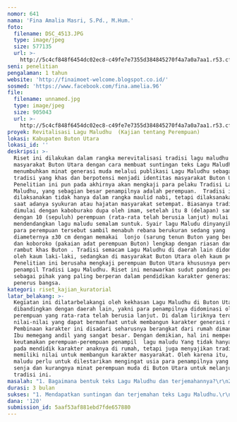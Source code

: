 ```yaml
---
nomor: 641
nama: 'Fina Amalia Masri, S.Pd., M.Hum.'
foto:
  filename: DSC_4513.JPG
  type: image/jpeg
  size: 577135
  url: >-
    http://5c4cf848f6454dc02ec8-c49fe7e7355d384845270f4a7a0a7aa1.r53.cf2.rackcdn.com/1159b5e4-9e02-4b24-b526-7ffcd6795755/DSC_4513.JPG
seni: penelitian
pengalaman: 1 tahun
website: 'http://finaimoet-welcome.blogspot.co.id/'
sosmed: 'https://www.facebook.com/fina.amelia.96'
file:
  filename: unnamed.jpg
  type: image/jpeg
  size: 905043
  url: >-
    http://5c4cf848f6454dc02ec8-c49fe7e7355d384845270f4a7a0a7aa1.r53.cf2.rackcdn.com/b27dfacc-76f2-4bbf-a9e7-c76a72359964/unnamed.jpg
proyek: Revitalisasi Lagu Maludhu  (Kajian tentang Perempuan)
lokasi: Kabupaten Buton Utara
lokasi_id: ''
deskripsi: >-
  Riset ini dilakukan dalam rangka merevitalisasi tradisi lagu maludhu pada
  masyarakat Buton Utara dengan cara membuat suntingan teks Lagu Maludhu,
  menumbuhkan minat generasi muda melalui publikasi Lagu Maludhu sebagai satu
  tradisi yang khas dan berpotensi menjadi identitas masyarakat Buton Utara.
  Penelitian ini pun pada akhirnya akan mengkaji para pelaku Tradisi Lagu
  Maludhu, yang sebagian besar penampilnya adalah perempuan.  Tradisi ini
  dilaksanakan tidak hanya dalam rangka maulid nabi, tetapi dilaksanakan pada
  saat adanya syukuran atau hajatan masyarakat setempat. Biasanya tradisi ini
  dimulai dengan kaboburako dupa oleh imam, setelah itu 8 (delapan) sampai
  dengan 10 (sepuluh) perempuan (rata-rata telah berusia lanjut) mulai
  mendendangkan lagu maludu semalam suntuk. Syair lagu Maludu dinyanyikan oleh
  para perempuan tersebut sambil menabuh rebana berukuran sedang yang
  diameternya ±30 cm dengan memakai  lonjo (sarung tenun Buton yang bersusun)
  dan koboroko (pakaian adat perempuan Buton) lengkap dengan riasan dan konde
  rambut khas Buton . Tradisi semacam Lagu Maludhu di daerah lain didominasi
  oleh kaum laki-laki, sedangkan di masyarakat Buton Utara oleh kaum perempuan.
  Penelitian ini berusaha mengkaji perempuan Buton Utara khususnya perempuan
  penampil Tradisi Lagu Maludhu. Riset ini menawarkan sudut pandang perempuan
  sebagai pihak yang paling berperan dalam pendidikan karakter generasi muda
  penerus bangsa.
kategori: riset_kajian_kuratorial
latar_belakang: >-
  Kegiatan ini dilatarbelakangi oleh kekhasan Lagu Maludhu di Buton Utara jika
  dibandingkan dengan daerah lain, yakni para penampilnya didominasi oleh kaum
  perempuan yang rata-rata telah berusia lanjut. Di dalam liriknya terdapat
  nilai-nilai yang dapat bermanfaat untuk membangun karakter generasi muda.
  Pembinaan karakter ini disadari seharusnya berangkat dari rumah dimana seorang
  Ibu memegang andil yang sangat besar. Dengan demikian, hal ini memperlihatkan
  keutamakan perempuan-perempuan penampil  lagu maludu Yang tidak hanya berjasa
  pada mendidik karakter anaknya di rumah, tetapi juga menyajikan tradisi yang
  memiliki nilai untuk membangun karakter masyarakat. Oleh karena itu, lagu
  maludu perlu untuk dilestarikan mengingat usia para penampilnya yang sudah
  senja dan kurangnya minat perempuan muda di Buton Utara untuk melanjutkan
  tradisi ini.
masalah: "1. Bagaimana bentuk teks Lagu Maludhu dan terjemahannya?\r\n2. Bagaimana gambaran tradisi Lagu Maludhu pada masyarakat  Buton utara?\r\n2.Apa peran perempuan penampil dalam pendidikan karakter generasi penerus bangsa?\r\n3. Bagaimana cara  menarik minat perempuan generasi muda untuk menjadi penampil Lagu Maludhu?\r\n"
durasi: 3 bulan
sukses: "1. Mendapatkan suntingan dan terjemahan teks Lagu Maludhu.\r\n2. Mengetahui gambaran tradisi Lagu Maludhu di Masyarakat Buton Utara.\r\n3. Mengetahui peran perempuan penampil Lagu Maludhu.\r\n4. Perempuan muda di Buton Utara dapat menjadi salah satu penampil dalam Lagu Maludhu"
dana: '120'
submission_id: 5aaf53af881ebd7fde657880
---
```

